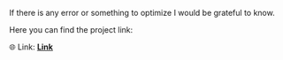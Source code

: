 If there is any error or something to optimize I would be grateful to know.

Here you can find the project link:

🌐 Link: <strong><a href="https://portfoliioo.github.io/h/Home/Projects/Websites/School Average Calculator/Calculator.html">Link</a></strong>
